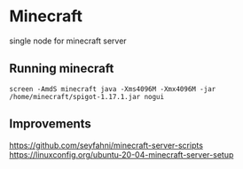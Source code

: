 # Minecraft

single node for minecraft server

## Running minecraft

`screen -AmdS minecraft java -Xms4096M -Xmx4096M -jar /home/minecraft/spigot-1.17.1.jar nogui`

## Improvements

https://github.com/seyfahni/minecraft-server-scripts  
https://linuxconfig.org/ubuntu-20-04-minecraft-server-setup  
